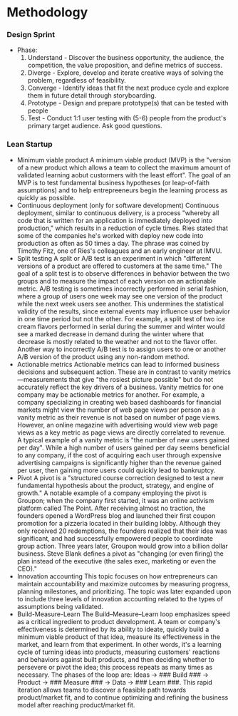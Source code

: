 # Methodology

### Design Sprint ###
* Phase:
    1. Understand - Discover the business opportunity, the audience, the competition, the value proposition, and define metrics of success.
    2. Diverge - Explore, develop and iterate creative ways of solving the problem, regardless of feasibility.
    3. Converge - Identify ideas that fit the next produce cycle and explore them in future detail through storyboarding.
    4. Prototype - Design and prepare prototype(s) that can be tested with people
    5. Test - Conduct 1:1 user testing with (5-6) people from the product's primary target audience. Ask good questions.


### Lean Startup ###
* Minimum viable product
A minimum viable product (MVP) is the "version of a new product which allows a team to collect the maximum amount of validated learning aobut custormers with the least effort".
The goal of an MVP is to test fundamental business hypotheses (or leap-of-faith assumptions) and to help entrepreeneurs begin the learning process as quickly as possible.
* Continuous deployment (only for software development)
Continuous deployment, similar to continuous delivery, is a process "whereby all code that is written for an application is immediately deployed into production," which results in a reduction of cycle times. Ries stated that some of the companies he's worked with deploy new code into production as often as 50 times a day. The phrase was coined by Timothy Fitz, one of Ries's colleagues and an early engineer at IMVU.
* Split testing
A split or A/B test is an experiment in which "different versions of a product are offered to customers at the same time." The goal of a split test is to observe differences in behavior between the two groups and to measure the impact of each version on an actionable metric.
A/B testing is sometimes incorrectly performed in serial fashion, where a group of users one week may see one version of the product while the next week users see another. This undermines the statistical validity of the results, since external events may influence user behavior in one time period but not the other. For example, a split test of two ice cream flavors performed in serial during the summer and winter would see a marked decrease in demand during the winter where that decrease is mostly related to the weather and not to the flavor offer.
Another way to incorrectly A/B test is to assign users to one or another A/B version of the product using any non-random method. 
* Actionable metrics
Actionable metrics can lead to informed business decisions and subsequent action. These are in contrast to vanity metrics—measurements that give "the rosiest picture possible" but do not accurately reflect the key drivers of a business.
Vanity metrics for one company may be actionable metrics for another. For example, a company specializing in creating web based dashboards for financial markets might view the number of web page views per person as a vanity metric as their revenue is not based on number of page views. However, an online magazine with advertising would view web page views as a key metric as page views are directly correlated to revenue.
A typical example of a vanity metric is "the number of new users gained per day". While a high number of users gained per day seems beneficial to any company, if the cost of acquiring each user through expensive advertising campaigns is significantly higher than the revenue gained per user, then gaining more users could quickly lead to bankruptcy. 
* Pivot
A pivot is a "structured course correction designed to test a new fundamental hypothesis about the product, strategy, and engine of growth." A notable example of a company employing the pivot is Groupon; when the company first started, it was an online activism platform called The Point. After receiving almost no traction, the founders opened a WordPress blog and launched their first coupon promotion for a pizzeria located in their building lobby. Although they only received 20 redemptions, the founders realized that their idea was significant, and had successfully empowered people to coordinate group action. Three years later, Groupon would grow into a billion dollar business.
Steve Blank defines a pivot as "changing (or even firing) the plan instead of the executive (the sales exec, marketing or even the CEO)."
* Innovation accounting
This topic focuses on how entrepreneurs can maintain accountability and maximize outcomes by measuring progress, planning milestones, and prioritizing. The topic was later expanded upon to include three levels of innovation accounting related to the types of assumptions being validated.
* Build-Measure-Learn
The Build–Measure–Learn loop emphasizes speed as a critical ingredient to product development. A team or company's effectiveness is determined by its ability to ideate, quickly build a minimum viable product of that idea, measure its effectiveness in the market, and learn from that experiment. In other words, it's a learning cycle of turning ideas into products, measuring customers' reactions and behaviors against built products, and then deciding whether to persevere or pivot the idea; this process repeats as many times as necessary. The phases of the loop are: Ideas → ### Build ### → Product → ### Measure ### → Data → ### Learn ###.
This rapid iteration allows teams to discover a feasible path towards product/market fit, and to continue optimizing and refining the business model after reaching product/market fit.
